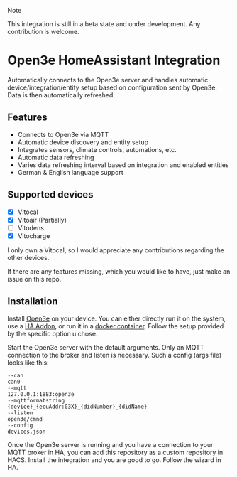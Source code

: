 > [!NOTE]
> This integration is still in a beta state and under development. Any contribution is welcome.

# Open3e HomeAssistant Integration

Automatically connects to the Open3e server and handles automatic device/integration/entity setup based on configuration
sent by Open3e. Data is then automatically refreshed.

## Features

- Connects to Open3e via MQTT
- Automatic device discovery and entity setup
- Integrates sensors, climate controls, automations, etc.
- Automatic data refreshing
- Varies data refreshing interval based on integration and enabled entities
- German & English language support

## Supported devices

- [x] Vitocal
- [x] Vitoair (Partially)
- [ ] Vitodens
- [x] Vitocharge

I only own a Vitocal, so I would appreciate any contributions regarding the other devices.

If there are any features missing, which you would like to have, just make an issue on this repo.

## Installation

Install [Open3e](https://github.com/open3e/open3e/issues) on your device. You can either directly run it on the system, use a [HA Addon](https://github.com/flecke-m/ha-addons/tree/main/open3e), or run it in a [docker container](https://hub.docker.com/r/fleckem/open3e). Follow the setup provided by the specific option u chose.

Start the Open3e server with the default arguments. Only an MQTT connection to the broker and listen is necessary. Such a config (args
file) looks like this:

```
--can
can0
--mqtt
127.0.0.1:1883:open3e
--mqttformatstring
{device}_{ecuAddr:03X}_{didNumber}_{didName}
--listen
open3e/cmnd
--config
devices.json
```

Once the Open3e server is running and you have a connection to your MQTT broker in HA, you can add this repository as a custom repository in HACS. Install the integration
and you are good to go. Follow the wizard in HA.
